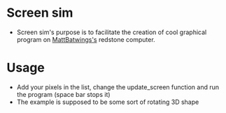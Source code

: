 # Screen sim

- Screen sim's purpose is to facilitate the creation of cool graphical program on [MattBatwings's](https://github.com/mattbatwings) redstone computer.

# Usage

- Add your pixels in the list, change the update_screen function and run the program (space bar stops it)
- The example is supposed to be some sort of rotating 3D shape